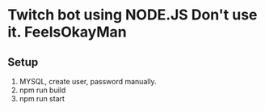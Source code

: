 # Twitch bot using NODE.JS Don't use it. FeelsOkayMan

## Setup

1. MYSQL, create user, password manually.
2. npm run build
3. npm run start
